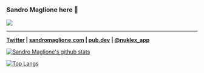 ### Sandro Maglione here 👋
<a href="https://www.buymeacoffee.com/sandromaglione">
    <img src="https://shields.io/badge/sandromaglione-Support--me-FFDD00?logo=buy-me-a-coffee&style=for-the-badge&link=https://www.buymeacoffee.com/sandromaglione" />
</a>

***

**[Twitter](https://twitter.com/SandroMaglione) | [sandromaglione.com](https://www.sandromaglione.com/) | [pub.dev](https://pub.dev/publishers/sandromaglione.com/packages) |  [@nuklex_app](https://nuklex.com/)**

[![Sandro Maglione's github stats](https://github-readme-stats.vercel.app/api?username=sandromaglione&count_private=true&show_icons=true&theme=nightowl)](https://github.com/anuraghazra/github-readme-stats)

[![Top Langs](https://github-readme-stats.vercel.app/api/top-langs/?username=sandromaglione&exclude_repo=range-analysis-llvm,RicochetRobots,LinkedList,AsyncTaskInternetConnectionTutorial,RecyclerViewTutorial,Design-Patterns-Implementation,wordit-api,PHP-RESTful-API&langs_count=5&theme=nightowl)](https://github.com/anuraghazra/github-readme-stats)
